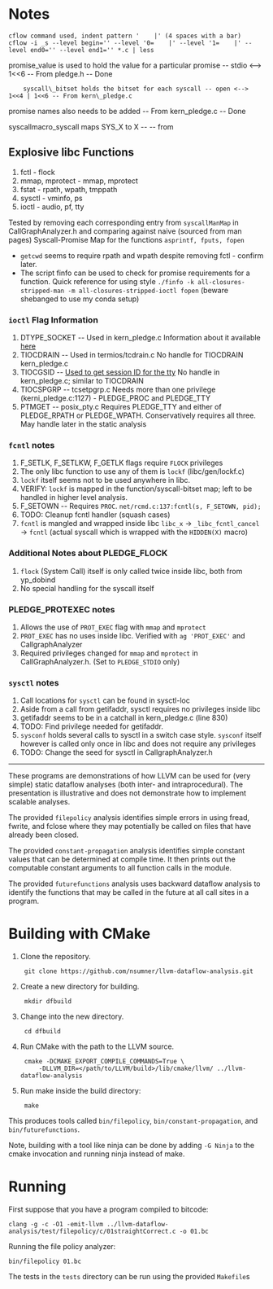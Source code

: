 # Notes
```
cflow command used, indent pattern '    |' (4 spaces with a bar)
cflow -i _s --level begin='' --level '0=    |' --level '1=    |' --level end0='' --level end1='' *.c | less
```
promise_value is used to hold the value for a particular promise -- stdio <--> 1<<6  -- From pledge.h -- Done

		syscall\_bitset holds the bitset for each syscall -- open <--> 1<<4 | 1<<6 -- From kern\_pledge.c

promise names also needs to be added -- From kern\_pledge.c -- Done

syscallmacro\_syscall maps SYS\_X to X -- -- from 

## Explosive libc Functions
1. fctl            - flock
2. mmap, mprotect  - mmap, mprotect
3. fstat           - rpath, wpath, tmppath
4. sysctl          - vminfo, ps
5. ioctl           - audio, pf, tty

Tested by removing each corresponding entry from `syscallManMap` in CallGraphAnalyzer.h and comparing against 
naive (sourced from man pages) Syscall-Promise Map for the functions `asprintf, fputs, fopen`

* `getcwd` seems to require rpath and wpath despite removing fctl - confirm later.
* The script finfo can be used to check for promise requirements for a function. Quick reference for using style
 `./finfo -k all-closures-stripped-man -m all-closures-stripped-ioctl fopen` (beware shebanged to use my conda setup)

### `ioctl` Flag Information
1. DTYPE\_SOCKET -- Used in kern\_pledge.c 
Information about it available [here](https://books.google.ca/books?id=6H9AxyFd0v0C&pg=PT85&lpg=PT85&dq=DTYPE_SOCKET&source=bl&ots=b7iH8ubOhG&sig=ctuS9mddT-JD845d-kpvzsMjnC4&hl=en&sa=X&ved=0ahUKEwin37y13YPcAhVSCTQIHYn7BLsQ6AEILjAB#v=onepage&q=DTYPE_SOCKET&f=false)
2. TIOCDRAIN    -- Used in termios/tcdrain.c
No handle for TIOCDRAIN kern\_pledge.c
3. TIOCGSID	-- [Used to get session ID for the tty](http://man7.org/linux/man-pages/man3/tcgetsid.3.html)
No handle in kern\_pledge.c; similar to TIOCDRAIN
4. TIOCSPGRP	-- tcsetpgrp.c
Needs more than one privilege (kerni\_pledge.c:1127) - PLEDGE\_PROC and PLEDGE\_TTY
5. PTMGET	-- posix\_pty.c
Requires PLEDGE\_TTY and either of PLEDGE\_RPATH or PLEDGE\_WPATH. Conservatively requires all three. May handle later in the static analysis


### `fcntl` notes
1. F_SETLK, F_SETLKW, F_GETLK flags require `FLOCK` privileges
2. The only libc function to use any of them is `lockf` (libc/gen/lockf.c)
3. `lockf` itself seems not to be used anywhere in libc.
4. VERIFY: `lockf` is mapped in the function/syscall-bitset map; left to be handled in higher level analysis.
5. F_SETOWN     -- Requires `PROC`.  `net/rcmd.c:137:fcntl(s, F_SETOWN, pid);` 
6. TODO: Cleanup fcntl handler (squash cases) 
7. `fcntl` is mangled and wrapped inside libc 
`libc_x` -> `_libc_fcntl_cancel` -> `fcntl` (actual syscall which is wrapped with the `HIDDEN(X)` macro) 

### Additional Notes about PLEDGE_FLOCK
1. `flock` (System Call) itself is only called twice inside libc, both from yp_dobind
2. No special handling for the syscall itself

### PLEDGE_PROTEXEC notes
1. Allows the use of `PROT_EXEC` flag with `mmap` and `mprotect`
2. `PROT_EXEC` has no uses inside libc. Verified with `ag 'PROT_EXEC'` and CallgraphAnalyzer
3. Required privileges changed for `mmap` and `mprotect` in CallGraphAnalyzer.h. (Set to `PLEDGE_STDIO` only)

### `sysctl` notes
1. Call locations for `sysctl` can be found in sysctl-loc
2. Aside from a call from getifaddr, sysctl requires no privileges inside libc
3. getifaddr seems to be in a catchall in kern_pledge.c (line 830)
4. TODO: Find privilege needed for getifaddr.
5. `sysconf` holds several calls to sysctl in a switch case style. 
`sysconf` itself however is called only once in libc and does not require any privileges
6. TODO: Change the seed for sysctl in CallgraphAnalyzer.h
----------------------

These programs are demonstrations of how LLVM can be used for (very simple)
static dataflow analyses (both inter- and intraprocedural). The presentation
is illustrative and does not demonstrate how to implement scalable analyses.

The provided `filepolicy` analysis identifies simple errors in using fread,
fwrite, and fclose where they may potentially be called on files that have
already been closed.

The provided `constant-propagation` analysis identifies simple constant values
that can be determined at compile time. It then prints out the computable
constant arguments to all function calls in the module.

The provided `futurefunctions` analysis uses backward dataflow analysis to
identify the functions that may be called in the future at all call sites
in a program.

Building with CMake
==============================================
1. Clone the repository.

        git clone https://github.com/nsumner/llvm-dataflow-analysis.git

2. Create a new directory for building.

        mkdir dfbuild

3. Change into the new directory.

        cd dfbuild

4. Run CMake with the path to the LLVM source.

        cmake -DCMAKE_EXPORT_COMPILE_COMMANDS=True \
            -DLLVM_DIR=</path/to/LLVM/build>/lib/cmake/llvm/ ../llvm-dataflow-analysis

5. Run make inside the build directory:

        make

This produces tools called `bin/filepolicy`, `bin/constant-propagation`,
and `bin/futurefunctions`.

Note, building with a tool like ninja can be done by adding `-G Ninja` to
the cmake invocation and running ninja instead of make.

Running
==============================================

First suppose that you have a program compiled to bitcode:

    clang -g -c -O1 -emit-llvm ../llvm-dataflow-analysis/test/filepolicy/c/01straightCorrect.c -o 01.bc

Running the file policy analyzer:

    bin/filepolicy 01.bc

The tests in the `tests` directory can be run using the provided `Makefile`s

